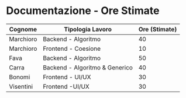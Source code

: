 # Documentazione - Ore Stimate

Cognome | Tipologia Lavoro | Ore (Stimate)
--- | --- | ---
Marchioro | Backend - Algoritmo | 40
Marchioro | Frontend - Coesione | 10
Fava | Backend - Algoritmo | 50
Carra | Backend - Algoritmo & Generico | 40
Bonomi | Frontend - UI/UX | 30
Visentini | Frontend -UI/UX | 30

